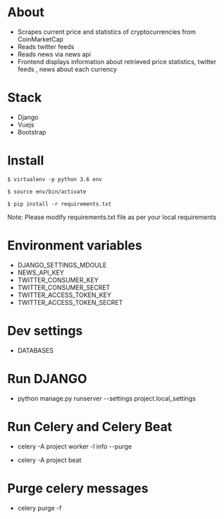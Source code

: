 

# About

  -  Scrapes current price and statistics of cryptocurrencies from CoinMarketCap
  -  Reads twitter feeds
  -  Reads news via news api
  -  Frontend displays information about retrieved price statistics, twitter feeds , news about each currency 


# Stack

  -  Django
  -  Vuejs
  -  Bootstrap


# Install

    $ virtualenv -p python 3.6 env

    $ source env/bin/activate

    $ pip install -r requirements.txt


Note: Please modify requirements.txt file as per your local requirements


# Environment variables

- DJANGO_SETTINGS_MDOULE
- NEWS_API_KEY
- TWITTER_CONSUMER_KEY
- TWITTER_CONSUMER_SECRET
- TWITTER_ACCESS_TOKEN_KEY
- TWITTER_ACCESS_TOKEN_SECRET


# Dev settings

- DATABASES


# Run DJANGO

- python manage.py runserver --settings project.local_settings


# Run Celery and Celery Beat

- celery -A project worker -l info --purge

- celery -A project beat


# Purge celery messages

- celery purge -f

